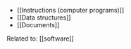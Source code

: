 - [[Instructions (computer programs)]]
- [[Data structures]]
- [[Documents]]

Related to: [[software]]